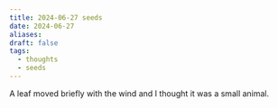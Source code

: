 ```yaml
---
title: 2024-06-27 seeds
date: 2024-06-27
aliases: 
draft: false
tags:
  - thoughts
  - seeds
---
```

A leaf moved briefly with the wind and I thought it was a small animal.
